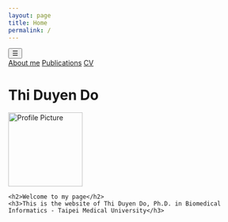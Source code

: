 ```yaml
---
layout: page
title: Home
permalink: /
---
```


<!-- Dropdown Menu -->
<div class="dropdown">
    <button class="dropbtn">&#9776;</button>
    <div class="dropdown-content">
        <a href="{{ '/about/' | relative_url }}">About me</a>
        <a href="{{ '/publications/' | relative_url }}">Publications</a>
        <a href="{{ '/cv/' | relative_url }}">CV</a>
    </div>  
</div>

<!-- Home Page Content (Image and Description) -->
<div class="content">
    <h1>Thi Duyen Do</h1>
    <img src="{{ '/images/logo.jpg' | relative_url }}" width="150" alt="Profile Picture">
    
    <h2>Welcome to my page</h2>
    <h3>This is the website of Thi Duyen Do, Ph.D. in Biomedical Informatics - Taipei Medical University</h3>
</div>
